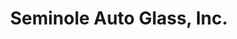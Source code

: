 ---
title: "Seminole Auto Glass, Inc."
url: /tallahassee/seminole-auto-glass-inc/
shop: Autowerkstatt
---